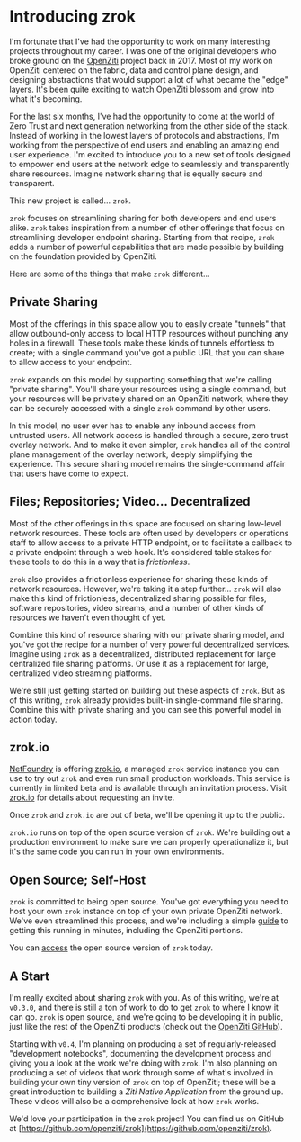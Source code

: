 # Introducing zrok

I'm fortunate that I've had the opportunity to work on many interesting projects throughout my career. I was one of the original developers who broke ground on the [OpenZiti](https://docs.openziti.io) project back in 2017. Most of my work on OpenZiti centered on the fabric, data and control plane design, and designing abstractions that would support a lot of what became the "edge" layers. It's been quite exciting to watch OpenZiti blossom and grow into what it's becoming. 

For the last six months, I've had the opportunity to come at the world of Zero Trust and next generation networking from the other side of the stack. Instead of working in the lowest layers of protocols and abstractions, I'm working from the perspective of end users and enabling an amazing end user experience. I'm excited to introduce you to a new set of tools designed to empower end users at the network edge to seamlessly and transparently share resources. Imagine network sharing that is equally secure and transparent.

This new project is called... `zrok`.

`zrok` focuses on streamlining sharing for both developers and end users alike. `zrok` takes inspiration from a number of other offerings that focus on streamlining developer endpoint sharing. Starting from that recipe, `zrok` adds a number of powerful capabilities that are made possible by building on the foundation provided by OpenZiti. 

Here are some of the things that make `zrok` different...

## Private Sharing

Most of the offerings in this space allow you to easily create "tunnels" that allow outbound-only access to local HTTP resources without punching any holes in a firewall. These tools make these kinds of tunnels effortless to create; with a single command you've got a public URL that you can share to allow access to your endpoint.

`zrok` expands on this model by supporting something that we're calling "private sharing". You'll share your resources using a single command, but your resources will be privately shared on an OpenZiti network, where they can be securely accessed with a single `zrok` command by other users.

In this model, no user ever has to enable any inbound access from untrusted users. All network access is handled through a secure, zero trust overlay network. And to make it even simpler, `zrok` handles all of the control plane management of the overlay network, deeply simplifying the experience. This secure sharing model remains the single-command affair that users have come to expect.

## Files; Repositories; Video... Decentralized

Most of the other offerings in this space are focused on sharing low-level network resources. These tools are often used by developers or operations staff to allow access to a private HTTP endpoint, or to facilitate a callback to a private endpoint through a web hook. It's considered table stakes for these tools to do this in a way that is _frictionless_.

`zrok` also provides a frictionless experience for sharing these kinds of network resources. However, we're taking it a step further... `zrok` will also make this kind of frictionless, decentralized sharing possible for files, software repositories, video streams, and a number of other kinds of resources we haven't even thought of yet.

Combine this kind of resource sharing with our private sharing model, and you've got the recipe for a number of very powerful decentralized services. Imagine using `zrok` as a decentralized, distributed replacement for large centralized file sharing platforms. Or use it as a replacement for large, centralized video streaming platforms.

We're still just getting started on building out these aspects of `zrok`. But as of this writing, `zrok` already provides built-in single-command file sharing. Combine this with private sharing and you can see this powerful model in action today.

## zrok.io

[NetFoundry](https://netfoundry.io) is offering [zrok.io](https://zrok.io), a managed `zrok` service instance you can use to try out `zrok` and even run small production workloads. This service is currently in limited beta and is available through an invitation process. Visit [zrok.io](https://zrok.io) for details about requesting an invite.

Once `zrok` and `zrok.io` are out of beta, we'll be opening it up to the public.

`zrok.io` runs on top of the open source version of `zrok`. We're building out a production environment to make sure we can properly operationalize it, but it's the same code you can run in your own environments.

## Open Source; Self-Host

`zrok` is committed to being open source. You've got everything you need to host your own `zrok` instance on top of your own private OpenZiti network. We've even streamlined this process, and we're including a simple [guide](https://github.com/openziti/zrok/blob/main/docs/v0.3_self_hosting_guide.md) to getting this running in minutes, including the OpenZiti portions.

You can [access](https://github.com/openziti/zrok) the open source version of `zrok` today.

## A Start

I'm really excited about sharing `zrok` with you. As of this writing, we're at `v0.3.0`, and there is still a ton of work to do to get `zrok` to where I know it can go. `zrok` is open source, and we're going to be developing it in public, just like the rest of the OpenZiti products (check out the [OpenZiti GitHub](https://github.com/openziti)).

Starting with `v0.4`, I'm planning on producing a set of regularly-released "development notebooks", documenting the development process and giving you a look at the work we're doing with `zrok`. I'm also planning on producing a set of videos that work through some of what's involved in building your own tiny version of `zrok` on top of OpenZiti; these will be a great introduction to building a _Ziti Native Application_ from the ground up. These videos will also be a comprehensive look at how `zrok` works.

We'd love your participation in the `zrok` project! You can find us on GitHub at [https://github.com/openziti/zrok](https://github.com/openziti/zrok).
